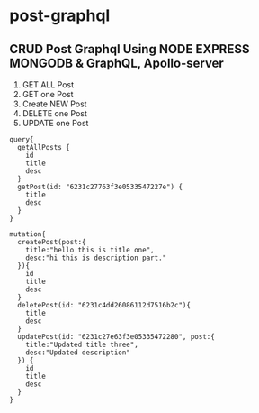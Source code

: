 # post-graphql

## CRUD Post Graphql Using NODE EXPRESS MONGODB & GraphQL, Apollo-server

1. GET ALL Post
2. GET one Post
3. Create NEW Post
4. DELETE one Post
5. UPDATE one Post


```
query{
  getAllPosts {
    id
    title
    desc
  }
  getPost(id: "6231c27763f3e0533547227e") {
    title
    desc
  }
}

mutation{
  createPost(post:{
    title:"hello this is title one",
    desc:"hi this is description part."
  }){
    id
    title
    desc
  }
  deletePost(id: "6231c4dd26086112d7516b2c"){
    title
    desc
  }
  updatePost(id: "6231c27e63f3e05335472280", post:{
    title:"Updated title three",
    desc:"Updated description"
  }) {
    id
    title
    desc
  }
}
```
